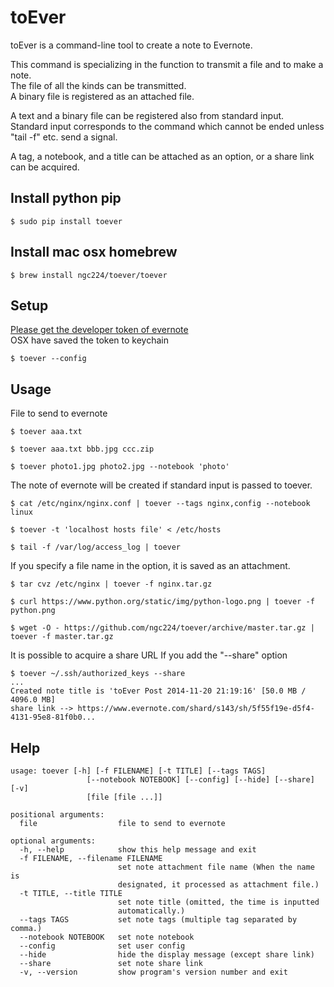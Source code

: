 toEver
=======
toEver is a command-line tool to create a note to Evernote.   

This command is specializing in the function to transmit a file and to make a note.  
The file of all the kinds can be transmitted.  
A binary file is registered as an attached file.   

A text and a binary file can be registered also from standard input.  
Standard input corresponds to the command which cannot be ended unless "tail -f" etc. send a signal.   

A tag, a notebook, and a title can be attached as an option, or a share link can be acquired.  


Install python pip
-----
    $ sudo pip install toever

Install mac osx homebrew
-----
    $ brew install ngc224/toever/toever

Setup
-----
[Please get the developer token of evernote](https://www.evernote.com/api/DeveloperToken.action)   
OSX have saved the token to keychain  

    $ toever --config

Usage
-----
File to send to evernote

    $ toever aaa.txt

    $ toever aaa.txt bbb.jpg ccc.zip

    $ toever photo1.jpg photo2.jpg --notebook 'photo'
    
The note of evernote will be created if standard input is passed to toever.

    $ cat /etc/nginx/nginx.conf | toever --tags nginx,config --notebook linux

    $ toever -t 'localhost hosts file' < /etc/hosts
    
    $ tail -f /var/log/access_log | toever

If you specify a file name in the option, it is saved as an attachment.
 
    $ tar cvz /etc/nginx | toever -f nginx.tar.gz

    $ curl https://www.python.org/static/img/python-logo.png | toever -f python.png

    $ wget -O - https://github.com/ngc224/toever/archive/master.tar.gz | toever -f master.tar.gz

It is possible to acquire a share URL If you add the "--share" option

    $ toever ~/.ssh/authorized_keys --share
    ...
    Created note title is 'toEver Post 2014-11-20 21:19:16' [50.0 MB / 4096.0 MB]
    share link --> https://www.evernote.com/shard/s143/sh/5f55f19e-d5f4-4131-95e8-81f0b0...

Help
-----
    usage: toever [-h] [-f FILENAME] [-t TITLE] [--tags TAGS]
                     [--notebook NOTEBOOK] [--config] [--hide] [--share] [-v]
                     [file [file ...]]
    
    positional arguments:
      file                  file to send to evernote
    
    optional arguments:
      -h, --help            show this help message and exit
      -f FILENAME, --filename FILENAME
                            set note attachment file name (When the name is
                            designated, it processed as attachment file.)
      -t TITLE, --title TITLE
                            set note title (omitted, the time is inputted
                            automatically.)
      --tags TAGS           set note tags (multiple tag separated by comma.)
      --notebook NOTEBOOK   set note notebook
      --config              set user config
      --hide                hide the display message (except share link)
      --share               set note share link
      -v, --version         show program's version number and exit
